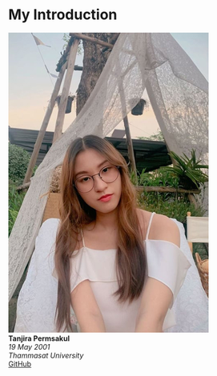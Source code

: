 # My Introduction
![GitHub Bobi](Bobi.jpg)  
**Tanjira Permsakul**  
*19 May 2001*  
*Thammasat University*  
[GitHub](http://github.com/6210612542)
